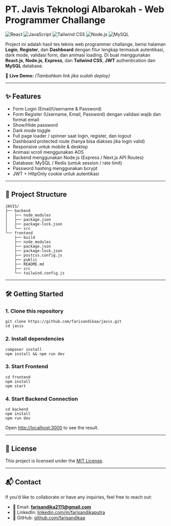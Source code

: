 # PT. Javis Teknologi Albarokah - Web Programmer Challange

![React](https://img.shields.io/badge/React-18-61DAFB?style=flat&logo=react)
![JavaScript](https://img.shields.io/badge/JavaScript-ES6-F7DF1E?style=flat&logo=javascript)
![Tailwind CSS](https://img.shields.io/badge/Tailwind_CSS-3.3.3-06B6D4?style=flat&logo=tailwind-css)
![Node.js](https://img.shields.io/badge/Node.js-20-339933?style=flat&logo=node.js)
![MySQL](https://img.shields.io/badge/MySQL-8.0-4479A1?style=flat&logo=mysql)

Project ini adalah hasil tes teknis web programmer challange, berisi halaman **Login**, **Register**, dan **Dashboard** dengan fitur lengkap termasuk autentikasi, dark mode, validasi form, dan animasi loading.
Di buat menggunakan **React.js**, **Node.js**, **Express**, dan **Tailwind CSS**, **JWT** authentication dan **MySQL** database.

🔗 **Live Demo:** _(Tambahkan link jika sudah deploy)_

---

## ✨ Features

- Form Login (Email/Username & Password)
- Form Register (Username, Email, Password) dengan validasi wajib dan format email
- Show/Hide password
- Dark mode toggle
- Full page loader / spinner saat login, register, dan logout
- Dashboard protected route (hanya bisa diakses jika login valid)
- Responsive untuk mobile & desktop
- Animasi scroll menggunakan AOS
- Backend menggunakan Node.js (Express / Next.js API Routes)
- Database: MySQL / Redis (untuk session / rate limit)
- Password hashing menggunakan bcrypt
- JWT + HttpOnly cookie untuk autentikasi

---

## 📂 Project Structure
```
JAVIS/
├── backend
│   ├── node_modules
│   ├── package.json
│   ├── package-lock.json
│   └── src
└── frontend
    ├── build
    ├── node_modules
    ├── package.json
    ├── package-lock.json
    ├── postcss.config.js
    ├── public
    ├── README.md
    ├── src
    └── tailwind.config.js
```

---

## 🛠️ Getting Started

### 1. Clone this repository
```
git clone https://github.com/farisandikaa/javis.git
cd javis
```

### 2. Install dependencies
```
composer install
npm install && npm run dev
```

### 3. Start Frontend
```
cd frontend
npm install
npm start
```

### 4. Start Backend Connection
```
cd backend
npm install
npm run dev
```

Open [http://localhost:3000](http://localhost:3000) to see the result.

---

## 📜 License
This project is licensed under the [MIT License](LICENSE).

---

## 📬 Contact
If you’d like to collaborate or have any inquiries, feel free to reach out:

- 📧 Email: **farisandika2111@gmail.com**
- 💼 LinkedIn: [linkedin.com/in/farisandikaputra](https://linkedin.com/in/farisandikaputra)
- 🐙 GitHub: [github.com/farisandikaa](https://github.com/farisandikaa)
